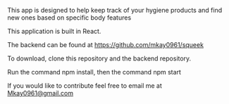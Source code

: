This app is designed to help keep track of your hygiene products and find new ones based on specific body features

This application is built in React.

The backend can be found at https://github.com/mkay0961/squeek

To download, clone this repository and the backend repository.

Run the command npm install, then the command npm start

If you would like to contribute feel free to email me at Mkay0961@gmail.com
